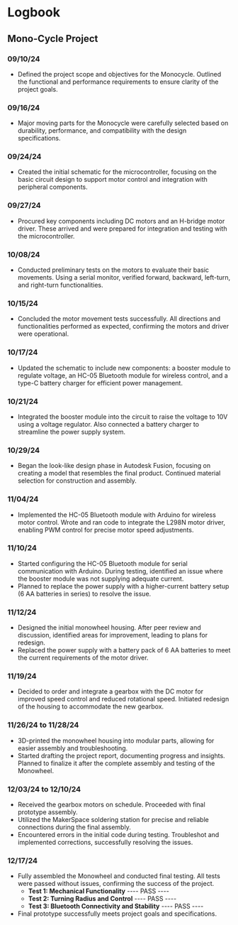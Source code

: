 # Logbook

## Mono-Cycle Project

### **09/10/24**
- Defined the project scope and objectives for the Monocycle. Outlined the functional and performance requirements to ensure clarity of the project goals.

### **09/16/24**
- Major moving parts for the Monocycle were carefully selected based on durability, performance, and compatibility with the design specifications.

### **09/24/24**
- Created the initial schematic for the microcontroller, focusing on the basic circuit design to support motor control and integration with peripheral components.

### **09/27/24**
- Procured key components including DC motors and an H-bridge motor driver. These arrived and were prepared for integration and testing with the microcontroller.

### **10/08/24**
- Conducted preliminary tests on the motors to evaluate their basic movements. Using a serial monitor, verified forward, backward, left-turn, and right-turn functionalities.

### **10/15/24**
- Concluded the motor movement tests successfully. All directions and functionalities performed as expected, confirming the motors and driver were operational.

### **10/17/24**
- Updated the schematic to include new components: a booster module to regulate voltage, an HC-05 Bluetooth module for wireless control, and a type-C battery charger for efficient power management.

### **10/21/24**
- Integrated the booster module into the circuit to raise the voltage to 10V using a voltage regulator. Also connected a battery charger to streamline the power supply system.

### **10/29/24**
- Began the look-like design phase in Autodesk Fusion, focusing on creating a model that resembles the final product. Continued material selection for construction and assembly.

### **11/04/24**
- Implemented the HC-05 Bluetooth module with Arduino for wireless motor control. Wrote and ran code to integrate the L298N motor driver, enabling PWM control for precise motor speed adjustments.

### **11/10/24**
- Started configuring the HC-05 Bluetooth module for serial communication with Arduino. During testing, identified an issue where the booster module was not supplying adequate current.
- Planned to replace the power supply with a higher-current battery setup (6 AA batteries in series) to resolve the issue.

### **11/12/24**
- Designed the initial monowheel housing. After peer review and discussion, identified areas for improvement, leading to plans for redesign.
- Replaced the power supply with a battery pack of 6 AA batteries to meet the current requirements of the motor driver.

### **11/19/24**
- Decided to order and integrate a gearbox with the DC motor for improved speed control and reduced rotational speed. Initiated redesign of the housing to accommodate the new gearbox.

### **11/26/24 to 11/28/24**
- 3D-printed the monowheel housing into modular parts, allowing for easier assembly and troubleshooting.
- Started drafting the project report, documenting progress and insights. Planned to finalize it after the complete assembly and testing of the Monowheel.

### **12/03/24 to 12/10/24**
- Received the gearbox motors on schedule. Proceeded with final prototype assembly.
- Utilized the MakerSpace soldering station for precise and reliable connections during the final assembly.
- Encountered errors in the initial code during testing. Troubleshot and implemented corrections, successfully resolving the issues.

### **12/17/24**
- Fully assembled the Monowheel and conducted final testing. All tests were passed without issues, confirming the success of the project.
  - **Test 1: Mechanical Functionality** ---- PASS ----
  - **Test 2: Turning Radius and Control** ---- PASS ----
  - **Test 3: Bluetooth Connectivity and Stability** ---- PASS ----
- Final prototype successfully meets project goals and specifications.


